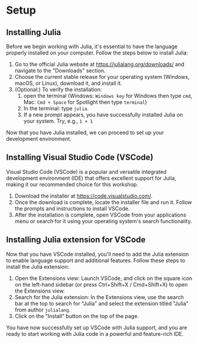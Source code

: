# Setup

## Installing Julia

Before we begin working with Julia, it's essential to have the language properly installed on your computer.
Follow the steps below to install Julia:

1. Go to the official Julia website at https://julialang.org/downloads/ and navigate to the "Downloads" section.
2. Choose the current stable release for your operating system (Windows, macOS, or Linux), download it, and install it.
3. (Optional:) To verify the installation:
    1. open the terminal (Windows: `Windows key` for Windows then type `cmd`, Mac: `Cmd + Space` for Spotlight then type `terminal`)
    2. In the terminal: type `julia`.
    3. If a new prompt appears, you have successfully installed Julia on your system. Try, e.g., `1 + 1`

Now that you have Julia installed, we can proceed to set up your development environment.

## Installing Visual Studio Code (VSCode)

Visual Studio Code (VSCode) is a popular and versatile integrated development environment (IDE) that offers excellent support for Julia, making it our recommended choice for this workshop.

1. Download the installer at <https://code.visualstudio.com/>.
2. Once the download is complete, locate the installer file and run it.
Follow the prompts and instructions to install VSCode.
3. After the installation is complete, open VSCode from your applications menu or search for it using your operating system's search functionality.

## Installing Julia extension for VSCode

Now that you have VSCode installed, you'll need to add the Julia extension to enable language support and additional features. Follow these steps to install the Julia extension:

1. Open the Extensions view: Launch VSCode, and click on the square icon on the left-hand sidebar (or press Ctrl+Shift+X / Cmd+Shift+X) to open the Extensions view.
2. Search for the Julia extension: In the Extensions view, use the search bar at the top to search for "Julia" and select the extension titled "Julia" from author `julialang`.
3. Click on the "Install" button on the top of the page.

You have now successfully set up VSCode with Julia support, and you are ready to start working with Julia code in a powerful and feature-rich IDE.